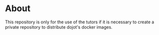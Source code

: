 # About

This repository is only for the use of the tutors if it is necessary to create a private repository to distribute dojot's docker images.